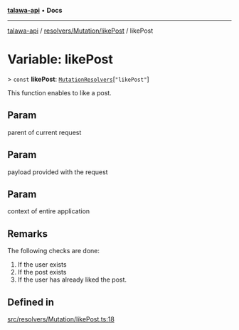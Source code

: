 [**talawa-api**](../../../../README.md) • **Docs**

***

[talawa-api](../../../../modules.md) / [resolvers/Mutation/likePost](../README.md) / likePost

# Variable: likePost

\> `const` **likePost**: [`MutationResolvers`](../../../../types/generatedGraphQLTypes/type-aliases/MutationResolvers.md)\[`"likePost"`\]

This function enables to like a post.

## Param

parent of current request

## Param

payload provided with the request

## Param

context of entire application

## Remarks

The following checks are done:
1. If the user exists
2. If the post exists
3. If the user has already liked the post.

## Defined in

[src/resolvers/Mutation/likePost.ts:18](https://github.com/PalisadoesFoundation/talawa-api/blob/0e711c6a6b57f55ab5776fc9c8edfc5ebc0b3d70/src/resolvers/Mutation/likePost.ts#L18)

